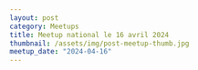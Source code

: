 ```yaml
---
layout: post
category: Meetups
title: Meetup national le 16 avril 2024
thumbnail: /assets/img/post-meetup-thumb.jpg
meetup_date: "2024-04-16"
---
```

